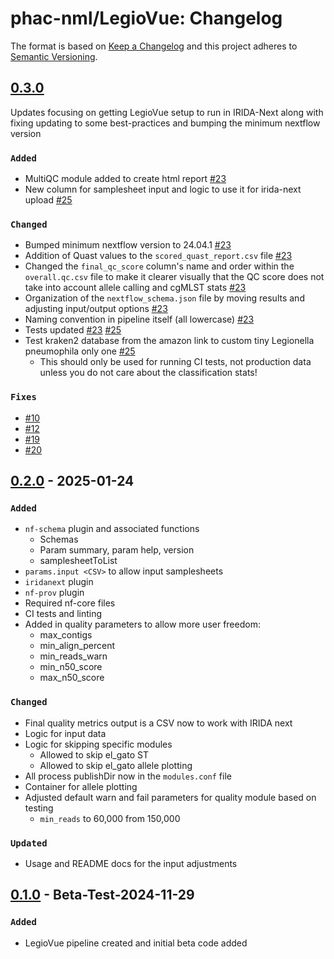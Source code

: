# phac-nml/LegioVue: Changelog

The format is based on [Keep a Changelog](https://keepachangelog.com/en/1.0.0/)
and this project adheres to [Semantic Versioning](https://semver.org/spec/v2.0.0.html).

## [0.3.0]

Updates focusing on getting LegioVue setup to run in IRIDA-Next along with fixing updating to some best-practices and bumping the minimum nextflow version

### `Added`

- MultiQC module added to create html report [#23](https://github.com/phac-nml/legiovue/pull/23)
- New column for samplesheet input and logic to use it for irida-next upload [#25](https://github.com/phac-nml/legiovue/pull/25)

### `Changed`

- Bumped minimum nextflow version to 24.04.1 [#23](https://github.com/phac-nml/legiovue/pull/23)
- Addition of Quast values to the `scored_quast_report.csv` file [#23](https://github.com/phac-nml/legiovue/pull/23)
- Changed the `final_qc_score` column's name and order within the `overall.qc.csv` file to make it clearer visually that the QC score does not take into account allele calling and cgMLST stats [#23](https://github.com/phac-nml/legiovue/pull/23)
- Organization of the `nextflow_schema.json` file by moving results and adjusting input/output options [#23](https://github.com/phac-nml/legiovue/pull/23)
- Naming convention in pipeline itself (all lowercase) [#23](https://github.com/phac-nml/legiovue/pull/23)
- Tests updated [#23](https://github.com/phac-nml/legiovue/pull/23) [#25](https://github.com/phac-nml/legiovue/pull/25)
- Test kraken2 database from the amazon link to custom tiny Legionella pneumophila only one [#25](https://github.com/phac-nml/legiovue/pull/25)
  - This should only be used for running CI tests, not production data unless you do not care about the classification stats!

### `Fixes`

- [#10](https://github.com/phac-nml/legiovue/issues/10)
- [#12](https://github.com/phac-nml/legiovue/issues/12)
- [#19](https://github.com/phac-nml/legiovue/issues/19)
- [#20](https://github.com/phac-nml/legiovue/issues/20)

## [0.2.0] - 2025-01-24

### `Added`

- `nf-schema` plugin and associated functions
  - Schemas
  - Param summary, param help, version
  - samplesheetToList
- `params.input <CSV>` to allow input samplesheets
- `iridanext` plugin
- `nf-prov` plugin
- Required nf-core files
- CI tests and linting
- Added in quality parameters to allow more user freedom:
  - max_contigs
  - min_align_percent
  - min_reads_warn
  - min_n50_score
  - max_n50_score

### `Changed`

- Final quality metrics output is a CSV now to work with IRIDA next
- Logic for input data
- Logic for skipping specific modules
  - Allowed to skip el_gato ST
  - Allowed to skip el_gato allele plotting
- All process publishDir now in the `modules.conf` file
- Container for allele plotting
- Adjusted default warn and fail parameters for quality module based on testing
  - `min_reads` to 60,000 from 150,000

### `Updated`

- Usage and README docs for the input adjustments

## [0.1.0] - Beta-Test-2024-11-29

### `Added`

- LegioVue pipeline created and initial beta code added

[0.3.0]: https://github.com/phac-nml/legiovue/releases/tag/0.3.0
[0.2.0]: https://github.com/phac-nml/legiovue/releases/tag/0.2.0
[0.1.0]: https://github.com/phac-nml/legiovue/releases/tag/0.1.0
